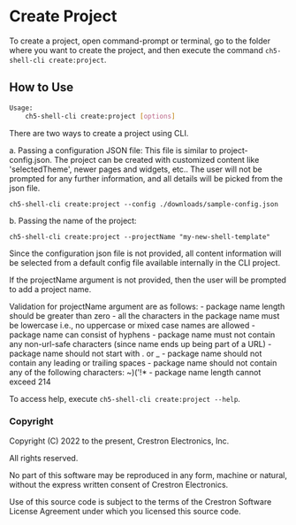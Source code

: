 # Create Project

To create a project, open command-prompt or terminal,  go to the folder where you want to create the project, and then execute the command `ch5-shell-cli create:project`.

## How to Use

```bash
Usage:
    ch5-shell-cli create:project [options]

```

There are two ways to create a project using CLI. 

a. Passing a configuration JSON file: This file is similar to project-config.json. The project can be created with customized content like 'selectedTheme', newer pages and widgets, etc.. The user will not be prompted for any further information, and all details will be picked from the json file.

`ch5-shell-cli create:project --config ./downloads/sample-config.json`

b. Passing the name of the project:

`ch5-shell-cli create:project --projectName "my-new-shell-template"`

Since the configuration json file is not provided, all content information will be selected from a default config file available internally in the CLI project. 

If the projectName argument is not provided, then the user will be prompted to add a project name. 

Validation for projectName argument are as follows:
    - package name length should be greater than zero
    - all the characters in the package name must be lowercase i.e., no uppercase or mixed case names are allowed
    - package name can consist of hyphens
    - package name must not contain any non-url-safe characters (since name ends up being part of a URL)
    - package name should not start with . or _
    - package name should not contain any leading or trailing spaces
    - package name should not contain any of the following characters: ~)('!*
    - package name length cannot exceed 214   

To access help, execute `ch5-shell-cli create:project --help`.


### Copyright

Copyright (C) 2022 to the present, Crestron Electronics, Inc.

All rights reserved.

No part of this software may be reproduced in any form, machine
or natural, without the express written consent of Crestron Electronics.

Use of this source code is subject to the terms of the Crestron Software License Agreement
under which you licensed this source code.